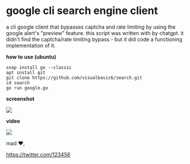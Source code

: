# google cli search engine client
a cli google client that bypasses captcha and rate limiting by using the google alert's "preview" feature. this script was written with by chatgpt. it didn't find the captcha/rate limiting bypass - but it did code a functioning implementation of it.

**how to use (ubuntu)**
```
snap install go --classic
apt install git
git clone https://github.com/visualbasic6/search.git
cd search
go run google.go
```

**screenshot**

<img src="https://i.imgur.com/AZhaVUL.png">

**video**

<a href="http://www.youtube.com/watch?feature=player_embedded&v=XBq8IsCuKxg" target="_blank">
 <img src="https://i.imgur.com/TEuPFKR.png" />
</a>


mad ❤️,

https://twitter.com/123456
